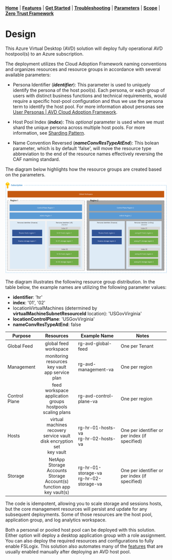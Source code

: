 [**Home**](../README.md) | [**Features**](features.md) | [**Get Started**](quickStart.md) | [**Troubleshooting**](troubleshooting.md) | [**Parameters**](parameters.md) | [**Scope**](scope.md) | [**Zero Trust Framework**](zeroTrustFramework.md)

# Design

This Azure Virtual Desktop (AVD) solution will deploy fully operational AVD hostpool(s) to an Azure subscription.

The deployment utilizes the Cloud Adoption Framework naming conventions and organizes resources and resource groups in accordance with several available parameters:

- Persona Identifier (***identifier***): This parameter is used to uniquely identify the persona of the host pool(s). Each persona, or each group of users with distinct business functions and technical requirements, would require a specific host-pool configuration and thus we use the persona term to identify the host pool. For more information about personas see [User Personas | AVD Cloud Adoption Framework](https://learn.microsoft.com/en-us/azure/cloud-adoption-framework/scenarios/azure-virtual-desktop/migrate-assess#user-personas).

- Host Pool Index (***index***): This *optional* parameter is used when we must shard the unique persona across multiple host pools. For more information, see [Sharding Pattern](https://docs.microsoft.com/en-us/azure/architecture/patterns/sharding).

- Name Convention Reversed (***nameConvResTypeAtEnd***): This bolean parameter, which is by default 'false', will move the resource type abbreviation to the end of the resource names effectively reversing the CAF naming standard.

The diagram below highlights how the resource groups are created based on the parameters.

![ResourceGroupNaming](images/ResourceGroupNaming.png)

The diagram illustrates the following resource group distribution. In the table below, the example names are utilizing the following parameter values:

- **identifier**: 'hr'
- **index**: '01', '02'
- locationVirtualMachines (determined by **virtualMachineSubnetResourceId** location): 'USGovVirginia'
- **locationControlPlane**: 'USGovVirginia'
- **nameConvResTypeAtEnd**: false

| Purpose | Resources | Example Name | Notes |
| ------- | :-------: | ------------ | ----- |
| Global Feed | global feed workspace | rg-avd-global-feed | One per Tenant |
| Management | monitoring resources<br>key vault<br>app service plan  | rg-avd-management-va | One per region |
| Control Plane | feed workspace<br>application groups<br>hostpools<br>scaling plans | rg-avd-control-plane-va | One per region |
| Hosts | virtual machines<br>recovery service vault<br>disk encryption set<br>key vault | rg-hr-01-hosts-va<br>rg-hr-02-hosts-va | One per identifier or per index (if specified) |
| Storage | NetApp Storage Accounts<br>Storage Account(s)<br>function app<br>key vault(s) | rg-hr-01-storage-va<br>rg-hr-02-storage-va | One per identifier or per index (if specified) |

The code is idempotent, allowing you to scale storage and sessions hosts, but the core management resources will persist and update for any subsequent deployments. Some of those resources are the host pool, application group, and log analytics workspace.

Both a personal or pooled host pool can be deployed with this solution. Either option will deploy a desktop application group with a role assignment. You can also deploy the required resources and configurations to fully enable FSLogix. This solution also automates many of the [features](features.md) that are usually enabled manually after deploying an AVD host pool.